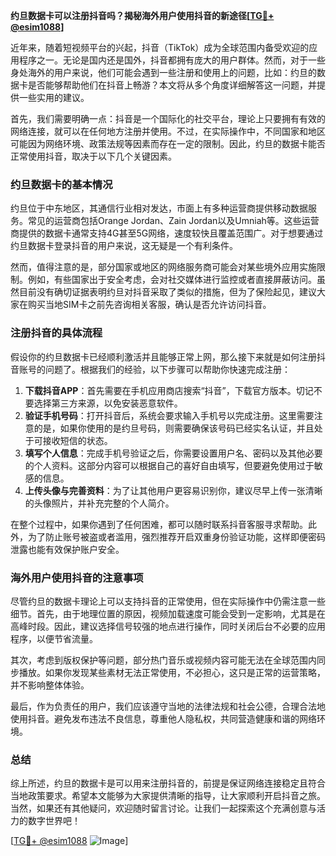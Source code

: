 **约旦数据卡可以注册抖音吗？揭秘海外用户使用抖音的新途径[[TG💪+ @esim1088](https://t.me/s/esim1088)]**

近年来，随着短视频平台的兴起，抖音（TikTok）成为全球范围内备受欢迎的应用程序之一。无论是国内还是国外，抖音都拥有庞大的用户群体。然而，对于一些身处海外的用户来说，他们可能会遇到一些注册和使用上的问题，比如：约旦的数据卡是否能够帮助他们在抖音上畅游？本文将从多个角度详细解答这一问题，并提供一些实用的建议。

首先，我们需要明确一点：抖音是一个国际化的社交平台，理论上只要拥有有效的网络连接，就可以在任何地方注册并使用。不过，在实际操作中，不同国家和地区可能因为网络环境、政策法规等因素而存在一定的限制。因此，约旦的数据卡能否正常使用抖音，取决于以下几个关键因素。

### 约旦数据卡的基本情况

约旦位于中东地区，其通信行业相对发达，市面上有多种运营商提供移动数据服务。常见的运营商包括Orange Jordan、Zain Jordan以及Umniah等。这些运营商提供的数据卡通常支持4G甚至5G网络，速度较快且覆盖范围广。对于想要通过约旦数据卡登录抖音的用户来说，这无疑是一个有利条件。

然而，值得注意的是，部分国家或地区的网络服务商可能会对某些境外应用实施限制。例如，有些国家出于安全考虑，会对社交媒体进行监控或者直接屏蔽访问。虽然目前没有确切证据表明约旦对抖音采取了类似的措施，但为了保险起见，建议大家在购买当地SIM卡之前先咨询相关客服，确认是否允许访问抖音。

### 注册抖音的具体流程

假设你的约旦数据卡已经顺利激活并且能够正常上网，那么接下来就是如何注册抖音账号的问题了。根据我们的经验，以下步骤可以帮助你快速完成注册：

1. **下载抖音APP**：首先需要在手机应用商店搜索“抖音”，下载官方版本。切记不要选择第三方来源，以免安装恶意软件。
2. **验证手机号码**：打开抖音后，系统会要求输入手机号以完成注册。这里需要注意的是，如果你使用的是约旦号码，则需要确保该号码已经实名认证，并且处于可接收短信的状态。
3. **填写个人信息**：完成手机号验证之后，你需要设置用户名、密码以及其他必要的个人资料。这部分内容可以根据自己的喜好自由填写，但要避免使用过于敏感的信息。
4. **上传头像与完善资料**：为了让其他用户更容易识别你，建议尽早上传一张清晰的头像照片，并补充完整的个人简介。

在整个过程中，如果你遇到了任何困难，都可以随时联系抖音客服寻求帮助。此外，为了防止账号被盗或者滥用，强烈推荐开启双重身份验证功能，这样即便密码泄露也能有效保护账户安全。

### 海外用户使用抖音的注意事项

尽管约旦的数据卡理论上可以支持抖音的正常使用，但在实际操作中仍需注意一些细节。首先，由于地理位置的原因，视频加载速度可能会受到一定影响，尤其是在高峰时段。因此，建议选择信号较强的地点进行操作，同时关闭后台不必要的应用程序，以便节省流量。

其次，考虑到版权保护等问题，部分热门音乐或视频内容可能无法在全球范围内同步播放。如果你发现某些素材无法正常使用，不必担心，这只是正常的运营策略，并不影响整体体验。

最后，作为负责任的用户，我们应该遵守当地的法律法规和社会公德，合理合法地使用抖音。避免发布违法不良信息，尊重他人隐私权，共同营造健康和谐的网络环境。

### 总结

综上所述，约旦的数据卡是可以用来注册抖音的，前提是保证网络连接稳定且符合当地政策要求。希望本文能够为大家提供清晰的指导，让大家顺利开启抖音之旅。当然，如果还有其他疑问，欢迎随时留言讨论。让我们一起探索这个充满创意与活力的数字世界吧！

[[TG💪+ @esim1088](https://t.me/s/esim1088) ![Image](https://i.postimg.cc/4NQfJmqS/Snipaste-2025-05-13-00-14-12.png)]